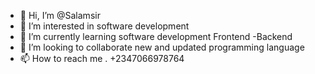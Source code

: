 - 👋 Hi, I’m @Salamsir
- 👀 I’m interested in software development 
- 🌱 I’m currently learning software development Frontend -Backend 
- 💞️ I’m looking to collaborate new and updated programming language 
- 📫 How to reach me . +2347066978764

<!---
Salamsir/Salamsir is a ✨ special ✨ repository because its `README.md` (this file) appears on your GitHub profile.
You can click the Preview link to take a look at your changes.
--->
